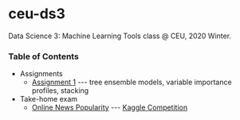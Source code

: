 # ceu-ds3
Data Science 3: Machine Learning Tools class @ CEU, 2020 Winter.

### Table of Contents
* Assignments
  * [Assignment 1](https://github.com/szigony/ceu-ds3/blob/master/DS3_A1_Patrik-Szigeti.Rmd) --- tree ensemble models, variable importance profiles, stacking
* Take-home exam
  * [Online News Popularity](https://github.com/szigony/ceu-ds3/blob/master/DS3_E_Patrik-Szigeti.Rmd) --- [Kaggle Competition](https://www.kaggle.com/c/ceuba2020)